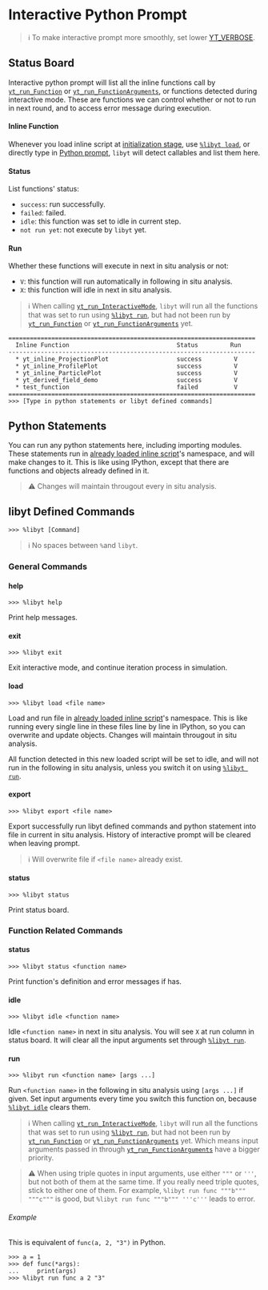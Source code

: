 # Interactive Python Prompt
> :information_source: To make interactive prompt more smoothly, set lower [YT_VERBOSE](./Initialize.md#yt_param_libyt).

## Status Board
Interactive python prompt will list all the inline functions call by [`yt_run_Function`](./PerformInlineAnalysis.md#yt_run_function) or [`yt_run_FunctionArguments`](./PerformInlineAnalysis.md#yt_run_functionarguments), or functions detected during interactive mode. These are functions we can control whether or not to run in next round, and to access error message during execution.

#### Inline Function
Whenever you load inline script at [initialization stage](./Initialize.md#yt_param_libyt), use [`%libyt load`](#load), or directly type in [Python prompt](#python-statements), `libyt` will detect callables and list them here.

#### Status
List functions' status:
- `success`: run successfully.
- `failed`: failed.
- `idle`: this function was set to idle in current step.
- `not run yet`: not execute by `libyt` yet.

#### Run
Whether these functions will execute in next in situ analysis or not:
- `V`: this function will run automatically in following in situ analysis.
- `X`: this function will idle in next in situ analysis.

> :information_source: When calling [`yt_run_InteractiveMode`](./ActivateInteractiveMode.md#yt_run_interactivemode), `libyt` will run all the functions that was set to run using [`%libyt run`](#run-1), but had not been run by [`yt_run_Function`](./PerformInlineAnalysis.md#yt_run_function) or [`yt_run_FunctionArguments`](./PerformInlineAnalysis.md#yt_run_functionarguments) yet.

```
=====================================================================
  Inline Function                              Status         Run
---------------------------------------------------------------------
  * yt_inline_ProjectionPlot                   success         V
  * yt_inline_ProfilePlot                      success         V
  * yt_inline_ParticlePlot                     success         V
  * yt_derived_field_demo                      success         V
  * test_function                              failed          V
=====================================================================
>>> [Type in python statements or libyt defined commands]
```

## Python Statements
You can run any python statements here, including importing modules. These statements run in [already loaded inline script](./Initialize.md#yt_param_libyt)'s namespace, and will make changes to it. This is like using IPython, except that there are functions and objects already defined in it. 

> :warning: Changes will maintain througout every in situ analysis.


## libyt Defined Commands
```
>>> %libyt [Command]
```

> :information_source: No spaces between `%`and `libyt`.

### General Commands
#### help
```
>>> %libyt help
```
Print help messages.

#### exit
```
>>> %libyt exit
```
Exit interactive mode, and continue iteration process in simulation.

#### load
```
>>> %libyt load <file name>
```
Load and run file in [already loaded inline script](./Initialize.md#yt_param_libyt)'s namespace. This is like running every single line in these files line by line in IPython, so you can overwrite and update objects. Changes will maintain througout in situ analysis.

All function detected in this new loaded script will be set to idle, and will not run in the following in situ analysis, unless you switch it on using [`%libyt run`](#run-1).

#### export
```
>>> %libyt export <file name>
```
Export successfully run libyt defined commands and python statement into file in current in situ analysis. History of interactive prompt will be cleared when leaving prompt. 

> :information_source: Will overwrite file if `<file name>` already exist. 

#### status
```
>>> %libyt status
```
Print status board.

### Function Related Commands

#### status

```
>>> %libyt status <function name>
```
Print function's definition and error messages if has.

#### idle
```
>>> %libyt idle <function name>
```
Idle `<function name>` in next in situ analysis. You will see `X` at run column in status board. It will clear all the input arguments set through [`%libyt run`](#run-1).


#### run
```
>>> %libyt run <function name> [args ...]
```
Run `<function name>` in the following in situ analysis using `[args ...]` if given. Set input arguments every time you switch this function on, because [`%libyt idle`](#idle) clears them.

> :information_source: When calling [`yt_run_InteractiveMode`](./ActivateInteractiveMode.md#yt_run_interactivemode), `libyt` will run all the functions that was set to run using [`%libyt run`](#run-1), but had not been run by [`yt_run_Function`](./PerformInlineAnalysis.md#yt_run_function) or [`yt_run_FunctionArguments`](./PerformInlineAnalysis.md#yt_run_functionarguments) yet. Which means input arguments passed in through [`yt_run_FunctionArguments`](./PerformInlineAnalysis.md#yt_run_functionarguments) have a bigger priority.

> :warning: When using triple quotes in input arguments, use either `"""` or `'''`, but not both of them at the same time. If you really need triple quotes, stick to either one of them. For example, `%libyt run func """b""" """c"""` is good, but `%libyt run func """b""" '''c'''` leads to error.

###### Example
This is equivalent of `func(a, 2, "3")` in Python.
```
>>> a = 1
>>> def func(*args):
...     print(args)
>>> %libyt run func a 2 "3"
```
